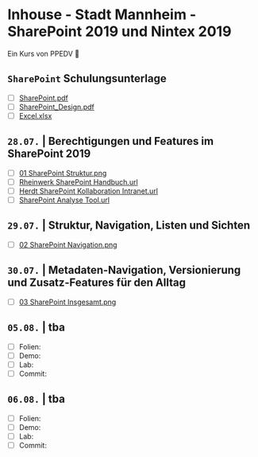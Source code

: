 # Inhouse - Stadt Mannheim - SharePoint 2019 und Nintex 2019

Ein Kurs von PPEDV :rocket:

## `SharePoint` Schulungsunterlage

- [ ] [SharePoint.pdf](Unterlagen/SharePoint.pdf)
- [ ] [SharePoint_Design.pdf](Unterlagen/SharePoint_Design.pdf)
- [ ] [Excel.xlsx](Unterlagen/Excel.xlsx)

## `28.07.` | Berechtigungen und Features im SharePoint 2019

- [ ] [01 SharePoint Struktur.png](Whiteboard/01%20SharePoint%20Struktur.png)
- [ ] [Rheinwerk SharePoint Handbuch.url](Links/Bücher%20Recherche/Rheinwerk%20SharePoint%20Handbuch.url)
- [ ] [Herdt SharePoint Kollaboration Intranet.url](Links/Bücher%20Recherche/Herdt%20SharePoint%20Kollaboration%20Intranet.url)
- [ ] [SharePoint Analyse Tool.url](Links/SharePoint%20Analyse%20Tool.url)
  
## `29.07.` | Struktur, Navigation, Listen und Sichten

- [ ] [02 SharePoint Navigation.png](Whiteboard/02%20SharePoint%20Navigation.png)

## `30.07.` | Metadaten-Navigation, Versionierung und Zusatz-Features für den Alltag

- [ ] [03 SharePoint Insgesamt.png](Whiteboard/03%20SharePoint%20Insgesamt.png)

## `05.08.` | tba

- [ ] Folien:
- [ ] Demo:
- [ ] Lab:
- [ ] Commit:

## `06.08.` | tba

- [ ] Folien:
- [ ] Demo:
- [ ] Lab:
- [ ] Commit:
